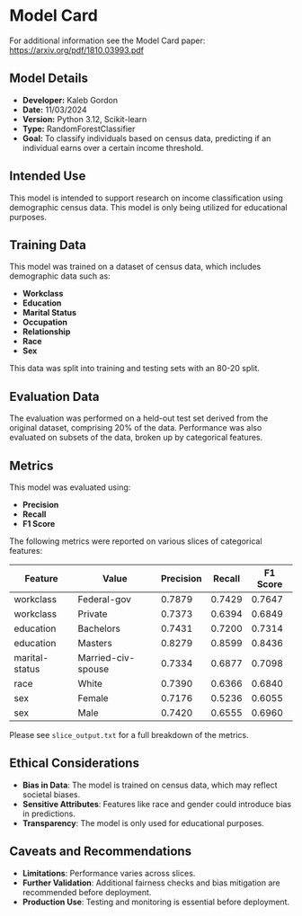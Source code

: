 # Model Card

For additional information see the Model Card paper: https://arxiv.org/pdf/1810.03993.pdf

## Model Details
- **Developer:** Kaleb Gordon
- **Date:** 11/03/2024
- **Version:** Python 3.12, Scikit-learn
- **Type:** RandomForestClassifier
- **Goal:** To classify individuals based on census data, predicting if an individual earns over a certain income threshold.

## Intended Use
This model is intended to support research on income classification using demographic census data. This model is only being utilized for educational purposes.

## Training Data
This model was trained on a dataset of census data, which includes demographic data such as:
- **Workclass**
- **Education**
- **Marital Status**
- **Occupation**
- **Relationship**
- **Race**
- **Sex**

This data was split into training and testing sets with an 80-20 split.

## Evaluation Data
The evaluation was performed on a held-out test set derived from the original dataset, comprising 20% of the data. Performance was also evaluated on subsets of the data, broken up by categorical features.

## Metrics
This model was evaluated using:

- **Precision**
- **Recall**
- **F1 Score**

The following metrics were reported on various slices of categorical features:

| Feature         | Value                | Precision | Recall | F1 Score |
|-----------------|----------------------|-----------|--------|----------|
| workclass       | Federal-gov          | 0.7879    | 0.7429 | 0.7647   |
| workclass       | Private              | 0.7373    | 0.6394 | 0.6849   |
| education       | Bachelors            | 0.7431    | 0.7200 | 0.7314   |
| education       | Masters              | 0.8279    | 0.8599 | 0.8436   |
| marital-status  | Married-civ-spouse   | 0.7334    | 0.6877 | 0.7098   |
| race            | White                | 0.7390    | 0.6366 | 0.6840   |
| sex             | Female               | 0.7176    | 0.5236 | 0.6055   |
| sex             | Male                 | 0.7420    | 0.6555 | 0.6960   |

Please see `slice_output.txt` for a full breakdown of the metrics. 

## Ethical Considerations
- **Bias in Data**: The model is trained on census data, which may reflect societal biases.
- **Sensitive Attributes**: Features like race and gender could introduce bias in predictions.
- **Transparency**: The model is only used for educational purposes.

## Caveats and Recommendations
- **Limitations**: Performance varies across slices.
- **Further Validation**: Additional fairness checks and bias mitigation are recommended before deployment.
- **Production Use**: Testing and monitoring is essential before deployment.
